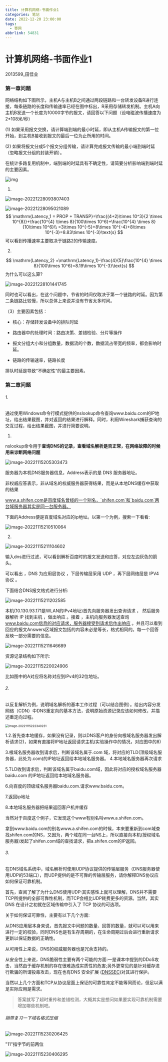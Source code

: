 ```yaml
---
title: 计算机网络-书面作业1
categories: 笔记
date: 2022-12-20 23:00:00
tags:
  - 寄网
abbrlink: 54831
---
```

# 计算机网络-书面作业1

2013599_田佳业

### 第一章问题

网络结构如下图所示，主机A与主机B之间通过两段链路和一台转发设备R进行连接，每条链路的长度和传输速率已经在图中标出，R采用存储转发机制。主机A向主机B发送一个长度为10000字节的报文，请回答以下问题（设电磁波传播速度为2*108米/秒）

(1)   如果采用报文交换，请计算端到端的最小时延，即从主机A传输报文的第一位开始，到主机B接收到报文的最后一位为止所用的时间。

(2)   如果将报文分成5个报文分组传输，请计算完成报文传输的最小端到端时延（忽略报文分组的封装开销）。

在统计多路复用机制中，端到端的时延具有不确定性，请简要分析影响端到端时延的主要因素。



![img](/Users/tianjiaye/临时文稿/gather_md/计算机网络-书面作业1.assets/20221120095815944612_600_clip_image002.png)

1.

![image-20221228093807403](/Users/tianjiaye/临时文稿/gather_md/计算机网络-书面作业1.assets/20221228103350003675_727_image-20221228093807403.png)

![image-20221228095021089](/Users/tianjiaye/临时文稿/gather_md/计算机网络-书面作业1.assets/20221228103353392389_877_image-20221228095021089.png)
$$
\mathrm{Latency_1 = PROP + TRANSP}=\frac{(4+2)\times 10^3}{2 \times 10^{8}}+\frac{10^{4} \times 8}{100\times 10^6}+\frac{10^{4} \times 8}{10\times 10^6}\\
=3\times 10^{-5}+8\times 10^{-4}+8\times 10^{-3}=8.83\times 10^{-3}\text{s}
$$
可以看到传播速率主要取决于链路2的传输速度。

2.



$$
\mathrm{Latency_2} =\mathrm{Latency_1}-\frac{4}{5}\frac{10^{4} \times 8}{100\times 10^6}=8.19\times 10^{-3}\text{s}
$$
为什么可以这么算?

![image-20221228101441745](/Users/tianjiaye/临时文稿/gather_md/计算机网络-书面作业1.assets/20221228103355518362_356_image-20221228101441745.png)

同时也可以看出，在这个问题中，节省的时间仅取决于第一个链路的时延。因为第二条链路比较慢，所以总体上来说并没有节省太多时间。

（3）主要因素包括：

+ 核心：存储转发设备中的排队时延

+ 路由器中的处理时间：路由决策、差错检验、分片等操作

+ 报文分组大小和分组数量，数据流的个数，数据流占带宽的频率，都会影响时延。 

+ 链路的传输速率，链路长度 

排队时延是导致“不确定性“的最主要因素。

### 第二章问题

###### 1.

通过使用Windows命令行模式提供的nslookup命令查询www.baidu.com的IP地址，给出结果截图，并对返回的结果进行解释。同时，利用Wireshark捕获查询的交互过程，给出结果截图，并进行简要说明。

1)

nslookup命令用于**查询DNS的记录，查看域名解析是否正常，在网络故障的时候用来诊断网络问题**

![image-20221115205303473](/Users/tianjiaye/临时文稿/gather_md/计算机网络-书面作业1.assets/20221120095816836309_574_image-20221115205303473.png)

服务器为本机DNS服务器信息，Address表示的是 DNS 服务器地址。

非权威应答表示，非从域名的权威服务器获得结果，而是从本地DNS缓存中获取的结果

www.a.shifen.com是百度域名曾经的一个别名，`shifen.com`和`baidu.com`两台域服务器其实是同一台服务器。

下面的Address便是百度域名对应的ip地址。以第一个为例，搜索一下看看:

![image-20221115210510064](/Users/tianjiaye/临时文稿/gather_md/计算机网络-书面作业1.assets/20221120095817744460_340_image-20221115210510064.png)

2)

![image-20221115211104602](/Users/tianjiaye/临时文稿/gather_md/计算机网络-书面作业1.assets/20221120095840824680_626_image-20221115211104602.png)

输入dns进行过滤，可以看到解析百度时的报文发送和应答，对应左边灰色的箭头。

可以看出 ，DNS 为应用层协议 ，下层传输层采用 UDP ，再下层网络层是 IPV4 协议 。 

下面结合DNS报文格式进行分析:

![image-20221115211202585](/Users/tianjiaye/临时文稿/gather_md/计算机网络-书面作业1.assets/20221120095842598552_479_image-20221115211202585.png)

本机(10.130.93.171是WLAN的IPv4地址)首先向服务器发出查询请求 ， 然后服务器解析 IP 找到主机 ，做出响应 。接着 ，主机向服务器发送查询 www.baidu.com信息的对应请求，服务器接受到请求后作出响应 。并且可以看到回应的报文Answers区域报文包括的内容未必是等长，格式相同的。每一个回答反映一部分需要的信息。



![image-20221115211646689](/Users/tianjiaye/临时文稿/gather_md/计算机网络-书面作业1.assets/20221120095845117430_948_image-20221115211646689.png)

资源记录结构如下所示:

![image-20221115220024906](/Users/tianjiaye/临时文稿/gather_md/计算机网络-书面作业1.assets/20221120100009402791_134_image-20221115220024906.png)

比如图中的A对应将名称对应到IPv4的32位地址。

###### 2.

以反复解析为例，说明域名解析的基本工作过程（可以结合图例）。给出内容分发网络（CDN）中DNS重定向的基本方法，说明原始资源记录应该如何修改，并描述重定向过程。

<img src="/Users/tianjiaye/临时文稿/gather_md/计算机网络-书面作业1.assets/20221120100010926561_580_image-20221115222340231.png" alt="image-20221115222340231" style="zoom: 67%;" />

1.2.首先查本地缓存，如果没有记录，则以DNS客户的身份向根域名服务器发出解析请求(2)，如果有直接将IP地址返回请求主机(实验操作中的情况，对应图中的8)

3.根域名服务器收到请求后，判断该域名属于.com 域，将对应的TLD(顶级域名服务器，此处为.com)的IP地址返回给本地域名服务器。
4.本地域名服务器再次请求

5.TLD收到请求后，判断该域名属于baidu.com域，因此将对应的授权域名服务器baidu.com 的IP地址返回给本地域名服务器。

6.向百度的顶级域名服务器baidu.com.请求www.baidu.com。

7.返回ip地址

8.本地域名服务器把结果返回客户机并缓存

当然对于百度这个例子，它发现这个www有别名叫www.a.shifen.com。

拿到www.baidu.com的别名www.a.shifen.com的时候，本来要重新到com域查找shifen.com的NS，又因为，两个域在同一台NS上，所以直接向本机(授权域名服务器)发起了shifen.com域的查找请求，把a.shifen.com的IP返回。

###### 3.

在DNS域名系统中，域名解析时使用UDP协议提供的传输层服务（DNS服务器使用UDP的53端口），而UDP提供的是不可靠的传输层服务，请你解释DNS协议应如何保证可靠机制。

首先，查阅了解了为什么DNS使用UDP:其实感性上就可以理解，DNS并不需要TCP所提供的全部可靠性机制，而TCP会相比UDP耗费更多的资源。当然，其实DNS 在设计之初就在区域传输中引入了 TCP 协议的可选项。

关于如何保证可靠性，主要有以下几个方面:

从DNS应用层本身来说，首先报文中问题的数量、回答的数量，就可以可以用来进行一定的校验，同时DNS也是有生存周期的，在生命周期过后会进行重新请求更新以保证数据的正确性。

从可用性上来说，DNS的权威服务器也是冗余支持的。

从安全性上来说，DNS脆弱性主要有两个可能的方面:一是课本中提到的DDoS攻击，当然由于缓存机制的存在很难造成实质性的危害;另外更常见的是针对缓存进行欺骗的所谓投毒攻击，现在也有DNS 安全扩展 ([DNSSEC](https://cloud.google.com/dns/docs/dnssec?hl=zh-cn))对其进行保护。

当然以上几个方面和TCP从协议层面上保证的可靠性肯定不能等同而论，但足以满足实际应用是需求。

> 答案就写了超时重传和差错检测，大概其实是想问如果要实现可靠机制需要增加哪些机制吧。

###### 捎带复习一下域名格式压缩

![image-20221115230206425](/Users/tianjiaye/临时文稿/gather_md/计算机网络-书面作业1.assets/20221120100012567584_212_image-20221115230206425.png)

"11"指字节的前两位

![image-20221115230406295](/Users/tianjiaye/临时文稿/gather_md/计算机网络-书面作业1.assets/20221120100014215164_756_image-20221115230406295.png)
